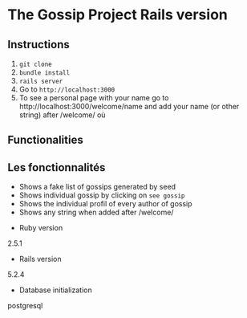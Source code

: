 # The Gossip Project Rails version

## Instructions
1. ``git clone``
2. ``bundle install``
3. ``rails server``
4. Go to ``http://localhost:3000``
5. To see a personal page with your name go to http://localhost:3000/welcome/name and add your name (or other string) after /welcome/  où 

## Functionalities

## Les fonctionnalités
- Shows a fake list of gossips generated by seed
- Shows individual gossip by clicking on ``see gossip``
- Shows the individual profil of every author of gossip
- Shows any string when added after /welcome/

* Ruby version

2.5.1

* Rails version

5.2.4

* Database initialization

postgresql

